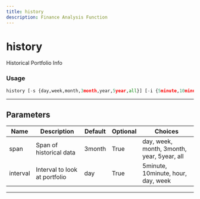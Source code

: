 ```yaml
---
title: history
description: Finance Analysis Function
---
```


# history

Historical Portfolio Info

### Usage

```python
history [-s {day,week,month,3month,year,5year,all}] [-i {5minute,10minute,hour,day,week}]
```

---

## Parameters

| Name | Description | Default | Optional | Choices |
| ---- | ----------- | ------- | -------- | ------- |
| span | Span of historical data | 3month | True | day, week, month, 3month, year, 5year, all |
| interval | Interval to look at portfolio | day | True | 5minute, 10minute, hour, day, week |

---
